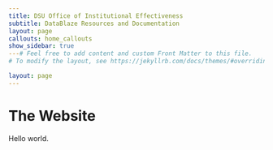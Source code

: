 ```yaml
---
title: DSU Office of Institutional Effectiveness
subtitle: DataBlaze Resources and Documentation
layout: page
callouts: home_callouts
show_sidebar: true
---# Feel free to add content and custom Front Matter to this file.
# To modify the layout, see https://jekyllrb.com/docs/themes/#overriding-theme-defaults

layout: page
---
```


# The Website

Hello world.

